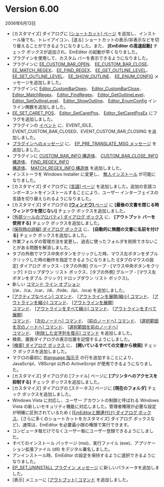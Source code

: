 # Version 6.00

2006年6月13日

- \[カスタマイズ\] ダイアログに [\[ショートカット\] ページ](../dlg/customize/shortcut/index) を追加し、インストール後でも、トレイアイコン、\[送る\] ショートカットの表示/非表示などを切り替えることができるようになりました。また、 **\[EmEditor の高速起動\]** チェック ボックスが追加され、EmEditor の起動が早くなりました。
- プラグインを使用して、カスタム バーを表示できるようになりました。
- プラグインに [EE\_CUSTOM\_BAR\_OPEN](../plugin/message/ee_custom_bar_open)、 [EE\_CUSTOM\_BAR\_CLOSE](../plugin/message/ee_custom_bar_close)、 [EE\_MATCH\_REGEX](../plugin/message/ee_match_regex)、 [EE\_FIND\_REGEX](../plugin/message/ee_find_regex)、 [EE\_GET\_OUTLINE\_LEVEL](../plugin/message/ee_get_outline_level)、 [EE\_SET\_OUTLINE\_LEVEL](../plugin/message/ee_set_outline_level)、 [EE\_SHOW\_OUTLINE](../plugin/message/ee_show_outline)、 [EE\_ENUM\_CONFIG](../plugin/message/ee_enum_config)
メッセージを追加しました。
- プラグインに [Editor\_CustomBarOpen](../plugin/macro/editor_custombaropen)、 [Editor\_CustomBarClose](../plugin/macro/editor_custombarclose)、 [Editor\_MatchRegex](../plugin/macro/editor_matchregex)、 [Editor\_FindRegex](../plugin/macro/editor_findregex)、 [Editor\_GetOutlineLevel](../plugin/macro/editor_getmodified)、 [Editor\_SetOutlineLevel](../plugin/macro/editor_setoutlinelevel)、 [Editor\_ShowOutline](../plugin/macro/editor_showoutline)、 [Editor\_EnumConfig](../plugin/macro/editor_enumconfig)
インライン関数を追加しました。
- [EE\_SET\_CARET\_POS](../plugin/message/ee_set_caret_pos)、 [Editor\_SetCaretPos](../plugin/macro/editor_setcaretpos)、 [Editor\_SetCaretPosEx](../plugin/macro/editor_setcaretposex) にフラグを追加しました。
- プラグインの [イベント](../plugin/event/index) に、EVENT\_IDLE、EVENT\_CUSTOM\_BAR\_CLOSED、EVENT\_CUSTOM\_BAR\_CLOSING を追加しました。
- [プラグインへのメッセージ](../plugin/plugin_message/index) に、 [EP\_PRE\_TRANSLATE\_MSG メッセージ](../plugin/plugin_message/ep_pre_translate_msg) を追加しました。
- プラグインに [CUSTOM\_BAR\_INFO 構造体](../plugin/structure/custom_bar_info)、 [CUSTOM\_BAR\_CLOSE\_INFO 構造体](../plugin/structure/custom_bar_close_info)、 [FIND\_REGEX\_INFO \
構造体](../plugin/structure/find_regex_info)、 [MATCH\_REGEX\_INFO 構造体](../plugin/structure/match_regex_info) を追加しました。
- インストーラを Windows Installer に変更し、 [無人インストール](../faq/setup/setup_quiet) が可能になりました。
- \[カスタマイズ\] ダイアログに [\[言語\] ページ](../dlg/customize/lang/index) を追加しました。追加の言語コンポーネントをインストールすることにより、ユーザー インターフェイスの言語を切り替えられるようになりました。
- \[カスタマイズ\] ダイアログの [**\[ウィンドウ\]** ページ](../dlg/customize/window/index) に
**\[最後の文書を閉じる時ウィンドウを閉じない\]** チェック
ボックスを追加しました。
- [\[外部ツールのプロパティ\] ダイアログ ボックス](../dlg/tools/properties/index) に、 **\[アウトプット バーを使用する\]** チェック ボックスを追加しました。
- [\[保存時の詳細\] ダイアログ ボックス](../dlg/properties/file/save_details/index) に、 **\[自動的に無題の文書に名前を付ける\]** チェック ボックスを追加しました。
- 作業フォルダの管理方法を変更し、過去に使ったフォルダを削除できないことがある問題を解消しました。
- タブの外側でマウス中央ボタンをクリックした時、マウス左ボタンをダブル クリックした時の動作を指定できるようになりました (\[タブのマウスの設定\] ダイアログ ボックス
\- \[タブの外側\] グループ
\- \[マウス中央ボタンをクリック\] ドロップダウン リスト ボックス、\[タブの外側\]
グループ \- \[マウス左ボタンをダブル クリック\] ドロップダウン リスト ボックス)。
- 新しい [コマンド ライン オプション](../howto/file/file_commandline) (/ar、/ca、/car、/di、/hide、/ipi、/sca)
を追加しました。
- [\[アクティブなペイン\] コマンド](../cmd/window/active_pane)、 [\[アウトラインを展開/縮小\] コマンド](../cmd/edit/outline_toggle_line)、 [\[アウトラインを縮小\] コマンド](../cmd/edit/outline_collapse_line)、 [\[アウトラインを展開\] \
コマンド](../cmd/edit/outline_expand_line)、 [\[アウトラインをすべて縮小\] コマンド](../cmd/edit/outline_collapse_all)、 [\[アウトラインをすべて展開\] \
コマンド](../cmd/edit/outline_expand_all)、 [\[次のノードへ\] コマンド](../cmd/edit/outline_next_node)、 [\[前のノードへ\] コマンド](../cmd/edit/outline_prev_node)、 [\[選択範囲を次のノードへ\] コマンド](../cmd/edit/shift_next_node)、 [\[選択範囲を前のノードへ\] \
コマンド](../cmd/edit/shift_prev_node)、 [\[削除した文字列を復元\] コマンド](../cmd/edit/restore_deleted) を追加しました。
- 検索、置換ダイアログの表示位置を記憶するようにしました。
- [\[検索\] ダイアログ ボックス](../dlg/find/index) に、 **\[開いているすべての文書から検索\]** チェック ボックスを追加しました。
- マクロの最初に [#language 指示子](../macro/directive/language) の行を追加することにより、JavaScript、VBScript 以外の ActiveScript が使用できるようになりました。
- \[カスタマイズ\] ダイアログの \[ファイル\] ページに **\[プリンタへのアクセスを抑制する\]** チェック ボックスを追加しました。
- \[カスタマイズ\] ダイアログの \[ステータス\] ページに
**\[現在のフォルダ\]** チェック ボックスを追加しました。
- Windows Vista に対応し、ユーザー アカウントの制御と呼ばれる Windows Vista の新しいセキュリティ機能に対応しました。管理者権限が必要な設定が明確に区別されているため ( [\[EmEditorと関連付け\] ダイアログ ボックス](../dlg/file_associate/index)、\[さらに多くのショートカットをカスタマイズ\] ダイアログ ボックスなど)、通常は、EmEditor を必要最小限の権限で実行できます。
- コンピュータ毎だけでなくユーザー毎にユーザー登録できるようにしました。
- すべてのインストール パッケージ (msi)、実行ファイル (exe)、アプリケーション拡張ファイル (dll) をデジタル署名しました。
- アンインストール時、EmEditor の設定を保持するように選択できるようになりました。
- [EP\_SET\_UNINSTALL プラグイン メッセージ](../plugin/plugin_message/ep_set_uninstall) に新しいパラメータを追加しました。
- \[表示\] メニューに [\[アウトプット\] コマンド](../cmd/view/view_output) を追加しました。
